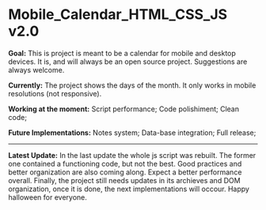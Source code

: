 # Mobile_Calendar_HTML_CSS_JS v2.0
**Goal:**
This is project is meant to be a calendar for mobile and desktop devices. It is, and will always be an open source project. Suggestions are always welcome.

**Currently:**
The project shows the days of the month. It only works in mobile resolutions (not responsive).

**Working at the moment:**
Script performance;
Code polishiment;
Clean code;

**Future Implementations:**
Notes system;
Data-base integration;
Full release;

-------------------------------------------------------------------------------------------------------------------------------

**Latest Update:**
In the last update the whole js script was rebuilt. The former one contained a functioning code, but not the best. Good practices and better organization are also coming along. Expect a better performance overall.
Finally, the project still needs updates in its archieves and DOM organization, once it is done, the next implementations will occour. 
Happy halloween for everyone.
